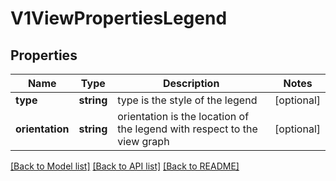 # V1ViewPropertiesLegend

## Properties
Name | Type | Description | Notes
------------ | ------------- | ------------- | -------------
**type** | **string** | type is the style of the legend | [optional] 
**orientation** | **string** | orientation is the location of the legend with respect to the view graph | [optional] 

[[Back to Model list]](../README.md#documentation-for-models) [[Back to API list]](../README.md#documentation-for-api-endpoints) [[Back to README]](../README.md)


